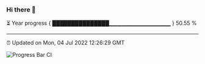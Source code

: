 ### Hi there 👋

⏳ Year progress { ███████████████▁▁▁▁▁▁▁▁▁▁▁▁▁▁▁ } 50.55 %

---

⏰ Updated on Mon, 04 Jul 2022 12:26:29 GMT

![Progress Bar CI](https://github.com/liununu/liununu/workflows/Progress%20Bar%20CI/badge.svg)
